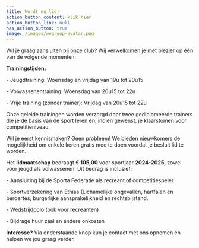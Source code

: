 ```yaml
---
title: Wordt nu lid!
action_button_content: klik hier
action_button_link: null
has_action_button: true
image: /images/wegroup-avatar.png
---
```

Wil je graag aansluiten bij onze club? Wij verwelkomen je met plezier op één van de volgende momenten:

**Trainingstijden:**

\- Jeugdtraining: Woensdag en vrijdag van 19u tot 20u15

\- Volwassenentraining: Woensdag van 20u15 tot 22u

\- Vrije training (zonder trainer): Vrijdag van 20u15 tot 22u



Onze geleide trainingen worden verzorgd door twee gediplomeerde trainers die je de basis van de sport leren en, indien gewenst, je klaarstomen voor competitieniveau.



Wil je eerst kennismaken? Geen probleem! We bieden nieuwkomers de mogelijkheid om enkele keren gratis mee te doen voordat je besluit lid te worden.



Het **lidmaatschap** bedraagt **€ 105,00** voor sportjaar **2024-2025**, zowel voor jeugd als volwassenen. Dit bedrag is inclusief:

\- Aansluiting bij de Sporta Federatie als recreant of competitiespeler

\- Sportverzekering van Ethias (Lichamelijke ongevallen, hartfalen en beroertes,  burgerlijke aansprakelijkheid en rechtsbijstand.

\- Wedstrijdpolo (ook voor recreanten)

\- Bijdrage huur zaal en andere onkosten



**Interesse?** Via onderstaande knop kun je contact met ons opnemen en helpen we jou graag verder.
